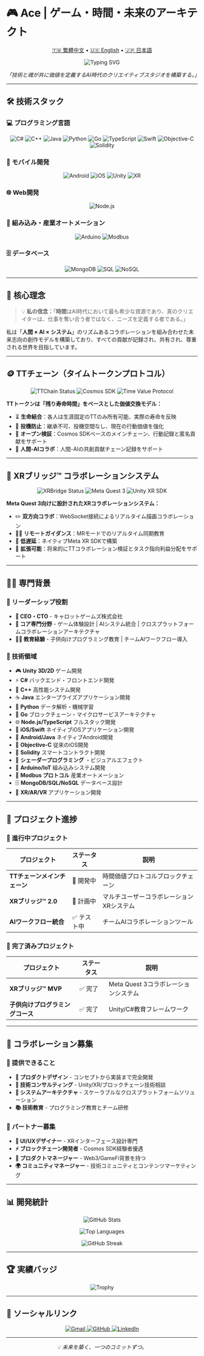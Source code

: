 # 🎮 Ace | ゲーム・時間・未来のアーキテクト

<p align="center">
  <a href="../README.md">🇹🇼 繁體中文</a> •
  <a href="README.en.md">🇺🇸 English</a> •
  <a href="README.ja.md">🇯🇵 日本語</a>
</p>

<p align="center">
  <img src="https://readme-typing-svg.demolab.com?font=Fira+Code&pause=1000&color=36BCF7&center=true&vCenter=true&width=450&lines=CEO+%C3%97+CTO+%C3%97+Unity+Engineer;Systems+Designer;Building+Future+Creative+Studios;Time+Token+%26+XR+Bridge+Creator" alt="Typing SVG" />
</p>

<p align="center">
  <em>「技術と魂が共に価値を定義するAI時代のクリエイティブスタジオを構築する。」</em>
</p>

---

## 🛠 技術スタック

### 💻 プログラミング言語
<p align="center">
  <img src="https://img.shields.io/badge/C%23-239120?style=flat-square&logo=c-sharp&logoColor=white" alt="C#"/>
  <img src="https://img.shields.io/badge/C++-00599C?style=flat-square&logo=c%2B%2B&logoColor=white" alt="C++"/>
  <img src="https://img.shields.io/badge/Java-ED8B00?style=flat-square&logo=openjdk&logoColor=white" alt="Java"/>
  <img src="https://img.shields.io/badge/Python-3776AB?style=flat-square&logo=python&logoColor=white" alt="Python"/>
  <img src="https://img.shields.io/badge/Go-00ADD8?style=flat-square&logo=go&logoColor=white" alt="Go"/>
  <img src="https://img.shields.io/badge/TypeScript-007ACC?style=flat-square&logo=typescript&logoColor=white" alt="TypeScript"/>
  <img src="https://img.shields.io/badge/Swift-FA7343?style=flat-square&logo=swift&logoColor=white" alt="Swift"/>
  <img src="https://img.shields.io/badge/Objective--C-3A95E3?style=flat-square&logo=apple&logoColor=white" alt="Objective-C"/>
  <img src="https://img.shields.io/badge/Solidity-363636?style=flat-square&logo=solidity&logoColor=white" alt="Solidity"/>
</p>

### 📱 モバイル開発
<p align="center">
  <img src="https://img.shields.io/badge/Android-3DDC84?style=flat-square&logo=android&logoColor=white" alt="Android"/>
  <img src="https://img.shields.io/badge/iOS-000000?style=flat-square&logo=ios&logoColor=white" alt="iOS"/>
  <img src="https://img.shields.io/badge/Unity-100000?style=flat-square&logo=unity&logoColor=white" alt="Unity"/>
  <img src="https://img.shields.io/badge/XR-FF6B6B?style=flat-square&logo=oculus&logoColor=white" alt="XR"/>
</p>

### 🌐 Web開発
<p align="center">
  <img src="https://img.shields.io/badge/Node.js-339933?style=flat-square&logo=nodedotjs&logoColor=white" alt="Node.js"/>
</p>

### 🔧 組み込み・産業オートメーション
<p align="center">
  <img src="https://img.shields.io/badge/Arduino-00979D?style=flat-square&logo=arduino&logoColor=white" alt="Arduino"/>
  <img src="https://img.shields.io/badge/Modbus-FF6B35?style=flat-square&logo=modbus&logoColor=white" alt="Modbus"/>
</p>

### 🗄️ データベース
<p align="center">
  <img src="https://img.shields.io/badge/MongoDB-4EA94B?style=flat-square&logo=mongodb&logoColor=white" alt="MongoDB"/>
  <img src="https://img.shields.io/badge/SQL-336791?style=flat-square&logo=postgresql&logoColor=white" alt="SQL"/>
  <img src="https://img.shields.io/badge/NoSQL-E34F26?style=flat-square&logo=apache&logoColor=white" alt="NoSQL"/>
</p>

---

## 🎯 核心理念

> 💡 **私の信念：**「**時間**はAI時代において最も希少な資源であり、真のクリエイターは、仕事を奪い合う者ではなく、ニーズを定義する者である。」

私は「**人間 × AI × システム**」のリズムあるコラボレーションを組み合わせた未来志向の創作モデルを構築しており、すべての貢献が記録され、共有され、尊重される世界を目指しています。

---

## 🪙 TTチェーン（タイムトークンプロトコル）

<p align="center">
  <img src="https://img.shields.io/badge/ステータス-🔨%20開発中-orange?style=flat-square" alt="TTChain Status"/>
  <img src="https://img.shields.io/badge/技術-Cosmos%20SDK-blue?style=flat-square" alt="Cosmos SDK"/>
  <img src="https://img.shields.io/badge/タイプ-時間価値プロトコル-purple?style=flat-square" alt="Time Value Protocol"/>
</p>

**TTトークンは「残り寿命時間」をベースとした価値交換モデル：**

- ⏳ **生命結合**：各人は生涯固定のTTのみ所有可能、実際の寿命を反映
- 🧬 **投機防止**：継承不可、投機空間なし、現在の行動価値を強化
- 🔐 **オープン検証**：Cosmos SDKベースのメインチェーン、行動記録と匿名貢献をサポート
- 📡 **人間-AIコラボ**：人間-AIの共創貢献チェーン記録をサポート

---

## 🧱 XRブリッジ™ コラボレーションシステム

<p align="center">
  <img src="https://img.shields.io/badge/ステータス-✅%20MVP%20完了-success?style=flat-square" alt="XRBridge Status"/>
  <img src="https://img.shields.io/badge/プラットフォーム-Meta%20Quest%203-ff69b4?style=flat-square" alt="Meta Quest 3"/>
  <img src="https://img.shields.io/badge/技術-Unity%20XR%20SDK-00599C?style=flat-square" alt="Unity XR SDK"/>
</p>

**Meta Quest 3向けに設計されたXRコラボレーションシステム：**

- ✏️ **双方向コラボ**：WebSocket接続によるリアルタイム描画コラボレーション
- 🧑‍🏫 **リモートガイダンス**：MRモードでのリアルタイム同期教育
- 📡 **低遅延**：ネイティブMeta XR SDKで構築
- 🔧 **拡張可能**：将来的にTTコラボレーション検証とタスク指向利益分配をサポート

---

## 👨‍💻 専門背景

### 🚀 リーダーシップ役割
- **🏢 CEO・CTO** - キャロットゲームズ株式会社
- **🎯 コア専門分野** - ゲーム体験設計 | AIシステム統合 | クロスプラットフォームコラボレーションアーキテクチャ
- **🧑‍🏫 教育経験** - 子供向けプログラミング教育 | チームAIワークフロー導入

### 💼 技術領域
- 🎮 **Unity 3D/2D** ゲーム開発
- ⚡ **C#** バックエンド・フロントエンド開発
- 🔧 **C++** 高性能システム開発
- ☕ **Java** エンタープライズアプリケーション開発
- 🐍 **Python** データ解析・機械学習
- 🚀 **Go** ブロックチェーン・マイクロサービスアーキテクチャ
- 🌐 **Node.js/TypeScript** フルスタック開発
- 📱 **iOS/Swift** ネイティブiOSアプリケーション開発
- 🤖 **Android/Java** ネイティブAndroid開発
- 🍎 **Objective-C** 従来のiOS開発
- 💎 **Solidity** スマートコントラクト開発
- 🎨 **シェーダープログラミング** ・ビジュアルエフェクト
- 🔧 **Arduino/IoT** 組み込みシステム開発
- 📡 **Modbus プロトコル** 産業オートメーション
- 🗄️ **MongoDB/SQL/NoSQL** データベース設計
- 📱 **XR/AR/VR** アプリケーション開発

---

## 🔭 プロジェクト進捗

### 🎯 進行中プロジェクト

| プロジェクト | ステータス | 説明 |
|-------------|-----------|------|
| **TTチェーンメインチェーン** | 🔨 開発中 | 時間価値プロトコルブロックチェーン |
| **XRブリッジ™ 2.0** | 🚧 計画中 | マルチユーザーコラボレーションXRシステム |
| **AIワークフロー統合** | ✅ テスト中 | チームAIコラボレーションツール |

### 🎉 完了済みプロジェクト

| プロジェクト | ステータス | 説明 |
|-------------|-----------|------|
| **XRブリッジ™ MVP** | ✅ 完了 | Meta Quest 3コラボレーションシステム |
| **子供向けプログラミングコース** | ✅ 完了 | Unity/C#教育フレームワーク |

---

## 🤝 コラボレーション募集

### 💫 提供できること
- **🎨 プロダクトデザイン** - コンセプトから実装まで完全開発
- **🧠 技術コンサルティング** - Unity/XR/ブロックチェーン技術相談
- **🚀 システムアーキテクチャ** - スケーラブルなクロスプラットフォームソリューション
- **📚 技術教育** - プログラミング教育とチーム研修

### 🎯 パートナー募集
- **🎨 UI/UXデザイナー** - XRインターフェース設計専門
- **⚡ ブロックチェーン開発者** - Cosmos SDK経験者優遇
- **💼 プロダクトマネージャー** - Web3/GameFi背景を持つ
- **🌍 コミュニティマネージャー** - 技術コミュニティとコンテンツマーケティング

---

## 📊 開発統計

<p align="center">
  <img src="https://github-readme-stats.vercel.app/api?username=tk009999&theme=tokyonight&hide_border=true&count_private=true" alt="GitHub Stats" />
</p>

<p align="center">
  <img src="https://github-readme-stats.vercel.app/api/top-langs/?username=tk009999&layout=compact&theme=tokyonight&hide_border=true" alt="Top Languages"/>
</p>

<p align="center">
  <img src="http://github-readme-streak-stats.herokuapp.com?user=tk009999&theme=tokyonight&hide_border=true" alt="GitHub Streak" />
</p>

---

## 🏆 実績バッジ

<p align="center">
  <img src="https://github-profile-trophy.vercel.app/?username=tk009999&theme=tokyonight&no-frame=true&column=6" alt="Trophy"/>
</p>

---

## 📱 ソーシャルリンク

<p align="center">
  <a href="mailto:tk009999@gmail.com">
    <img src="https://img.shields.io/badge/Gmail-D14836?style=flat-square&logo=gmail&logoColor=white" alt="Gmail"/>
  </a>
  <a href="https://github.com/tk009999">
    <img src="https://img.shields.io/badge/GitHub-100000?style=flat-square&logo=github&logoColor=white" alt="GitHub"/>
  </a>
  <a href="https://linkedin.com/in/tk009999">
    <img src="https://img.shields.io/badge/LinkedIn-0077B5?style=flat-square&logo=linkedin&logoColor=white" alt="LinkedIn"/>
  </a>
</p>

---

<p align="center">
  <em>💡 未来を築く、一つのコミットずつ。</em>
</p> 
